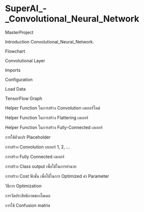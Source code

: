 # SuperAI_-_Convolutional_Neural_Network
MasterProject

Introduction Convolutional_Neural_Network.

Flowchart

Convolutional Layer

Imports

Configuration

Load Data

TensorFlow Graph

Helper Function ในการสร้าง Convolution เลเยอร์ใหม่

Helper Function ในการสร้าง Flattering เลเยอร์

Helper Function ในการสร้าง Fully-Connected เลเยอร์

การใช้ตัวแปร Placeholder

การสร้าง Convolution เลเยอร์ 1, 2, ... 

การสร้าง Fully Connected เลเยอร์

การสร้าง Class output เพื่อใช้ในการทำนาย

การสร้าง Cost ฟังชั่น เพื่อใช้ในการ Optimized ค่า Parameter

วิธีการ Optimization 

การวัดประสิทธิภาพของโมเดล

การใช้ Confusion matrix
